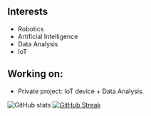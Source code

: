 ## Interests

- Robotics
- Artificial Intelligence
- Data Analysis
- IoT

## Working on:

- Private project:
  IoT device + Data Analysis.

![GitHub stats](https://github-readme-stats.vercel.app/api?username=laviserva&show_icons=true&theme=transparent)
[![GitHub Streak](https://github-readme-streak-stats.herokuapp.com?user=laviserva&theme=blueberry&date_format=M%20j%5B%2C%20Y%5D)](https://git.io/streak-stats)
